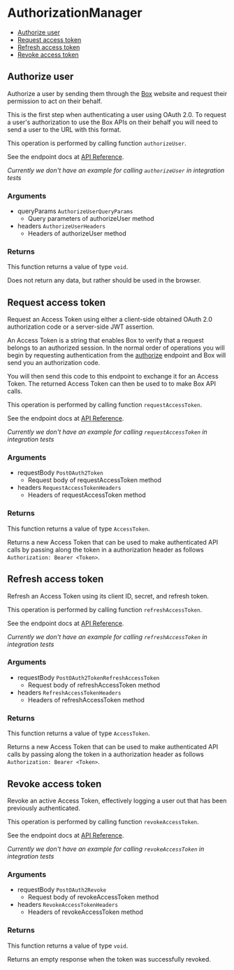# AuthorizationManager


- [Authorize user](#authorize-user)
- [Request access token](#request-access-token)
- [Refresh access token](#refresh-access-token)
- [Revoke access token](#revoke-access-token)

## Authorize user

Authorize a user by sending them through the [Box](https://box.com)
website and request their permission to act on their behalf.

This is the first step when authenticating a user using
OAuth 2.0. To request a user's authorization to use the Box APIs
on their behalf you will need to send a user to the URL with this
format.

This operation is performed by calling function `authorizeUser`.

See the endpoint docs at
[API Reference](https://developer.box.com/reference/get-authorize/).

*Currently we don't have an example for calling `authorizeUser` in integration tests*

### Arguments

- queryParams `AuthorizeUserQueryParams`
  - Query parameters of authorizeUser method
- headers `AuthorizeUserHeaders`
  - Headers of authorizeUser method


### Returns

This function returns a value of type `void`.

Does not return any data, but rather should be used in the browser.


## Request access token

Request an Access Token using either a client-side obtained OAuth 2.0
authorization code or a server-side JWT assertion.

An Access Token is a string that enables Box to verify that a
request belongs to an authorized session. In the normal order of
operations you will begin by requesting authentication from the
[authorize](#get-authorize) endpoint and Box will send you an
authorization code.

You will then send this code to this endpoint to exchange it for
an Access Token. The returned Access Token can then be used to to make
Box API calls.

This operation is performed by calling function `requestAccessToken`.

See the endpoint docs at
[API Reference](https://developer.box.com/reference/post-oauth2-token/).

*Currently we don't have an example for calling `requestAccessToken` in integration tests*

### Arguments

- requestBody `PostOAuth2Token`
  - Request body of requestAccessToken method
- headers `RequestAccessTokenHeaders`
  - Headers of requestAccessToken method


### Returns

This function returns a value of type `AccessToken`.

Returns a new Access Token that can be used to make authenticated
API calls by passing along the token in a authorization header as
follows `Authorization: Bearer <Token>`.


## Refresh access token

Refresh an Access Token using its client ID, secret, and refresh token.

This operation is performed by calling function `refreshAccessToken`.

See the endpoint docs at
[API Reference](https://developer.box.com/reference/post-oauth2-token--refresh/).

*Currently we don't have an example for calling `refreshAccessToken` in integration tests*

### Arguments

- requestBody `PostOAuth2TokenRefreshAccessToken`
  - Request body of refreshAccessToken method
- headers `RefreshAccessTokenHeaders`
  - Headers of refreshAccessToken method


### Returns

This function returns a value of type `AccessToken`.

Returns a new Access Token that can be used to make authenticated
API calls by passing along the token in a authorization header as
follows `Authorization: Bearer <Token>`.


## Revoke access token

Revoke an active Access Token, effectively logging a user out
that has been previously authenticated.

This operation is performed by calling function `revokeAccessToken`.

See the endpoint docs at
[API Reference](https://developer.box.com/reference/post-oauth2-revoke/).

*Currently we don't have an example for calling `revokeAccessToken` in integration tests*

### Arguments

- requestBody `PostOAuth2Revoke`
  - Request body of revokeAccessToken method
- headers `RevokeAccessTokenHeaders`
  - Headers of revokeAccessToken method


### Returns

This function returns a value of type `void`.

Returns an empty response when the token was successfully revoked.


